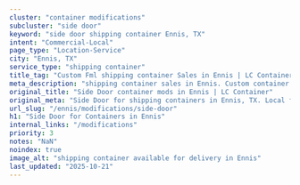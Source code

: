 ```yaml
---
cluster: "container modifications"
subcluster: "side door"
keyword: "side door shipping container Ennis, TX"
intent: "Commercial-Local"
page_type: "Location-Service"
city: "Ennis, TX"
service_type: "shipping container"
title_tag: "Custom Fml shipping container Sales in Ennis | LC Container"
meta_description: "shipping container sales in Ennis. Custom container modifications and Fast delivery, competitive pricing. Serving modifications area. Quote ID: MOV. Call (214) 524-4168 for your free quote today."
original_title: "Side Door container mods in Ennis | LC Container"
original_meta: "Side Door for shipping containers in Ennis, TX. Local fabrication & pro install. LC Container — Since 2003. Get a quote."
url_slug: "/ennis/modifications/side-door"
h1: "Side Door for Containers in Ennis"
internal_links: "/modifications"
priority: 3
notes: "NaN"
noindex: true
image_alt: "shipping container available for delivery in Ennis"
last_updated: "2025-10-21"
---
```


<!-- TODO: Add unique city/inventory copy, images, and internal links here. -->
